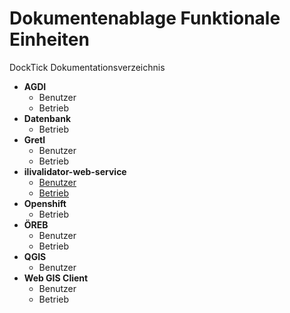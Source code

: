 # Dokumentenablage Funktionale Einheiten
DockTick Dokumentationsverzeichnis

* **AGDI**
  * Benutzer
  * Betrieb
* **Datenbank**
  * Betrieb
* **Gretl**
  * Benutzer
  * Betrieb
* **ilivalidator-web-service**
  * [Benutzer](https://github.com/bjsvwcur/Dokumentenablage_Funktionale_Einheiten/blob/master/ilivalidator-web-service.md)
  * [Betrieb](https://github.com/sogis/openshift-templates/tree/master/ilivalidator)
* **Openshift**
  * Betrieb
* **ÖREB**
  * Benutzer
  * Betrieb
* **QGIS**
  * Benutzer
* **Web GIS Client**
  * Benutzer
  * Betrieb
